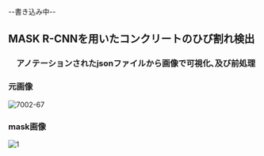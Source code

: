 --書き込み中--
## MASK R-CNNを用いたコンクリートのひび割れ検出
### 　アノテーションされたjsonファイルから画像で可視化､及び前処理
### 元画像
![7002-67](https://user-images.githubusercontent.com/61785070/147844849-69a077b8-0de4-42d3-b990-57c03f78a5a6.jpg)
### mask画像
![1](https://user-images.githubusercontent.com/61785070/147844852-9038fb58-4bab-439e-8bcb-1f00bd15f79e.jpg)

